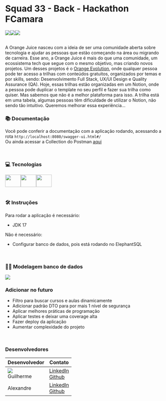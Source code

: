 # Squad 33 - Back - Hackathon FCamara

<div style="display:flex">
  <img src="https://img.shields.io/apm/l/M"/>
  <img src="https://img.shields.io/github/languages/code-size/ojsquad33/projeto-back" />
  <img src="https://img.shields.io/nodeping/status/jkiwn052-ntpp-4lbb-8d45-ihew6d9ucoei?up_color=orange&up_message=andamento" />
</div>

<br/>

A Orange Juice nasceu com a ideia de ser uma comunidade aberta sobre tecnologia e ajudar as pessoas que estão começando na área ou migrando de carreira.
Esse ano, a Orange Juice é mais do que uma comunidade, um ecossistema tech que segue com o mesmo objetivo, mas criando novos projetos.
Um desses projetos é o [Orange Evolution](https://digital.fcamara.com.br/orange-evolution), onde qualquer pessoa pode ter acesso a trilhas com conteúdos gratuitos, organizados por temas e por skills, sendo: Desenvolvimento Full Stack, UX/UI Design e Quality Assurance (QA).
Hoje, essas trilhas estão organizadas em um Notion, onde a pessoa pode duplicar o template no seu perfil e fazer sua trilha como quiser. Mas sabemos que não é a melhor plataforma para isso. A trilha está em uma tabela, algumas pessoas têm dificuldade de utilizar o Notion, não sendo tão intuitivo. Queremos melhorar essa experiência…


### 📚 Documentação
Você pode conferir a documentação com a aplicação rodando, acessando a rota ```http://localhost:8080/swagger-ui.html#/``` <br/>
Ou ainda acessar a Collection do Postman [aqui](https://documenter.getpostman.com/view/23606191/2s8YYJqhns)

<br/>

### 💻 Tecnologias
  <div style="display: flex">
    <img src="https://cdn.jsdelivr.net/gh/devicons/devicon/icons/java/java-original.svg" height="40" width="50"/>
    <img src="https://cdn.jsdelivr.net/gh/devicons/devicon/icons/spring/spring-original.svg" height="40" width="50"/>
    <img src="https://cdn.jsdelivr.net/gh/devicons/devicon/icons/postgresql/postgresql-original.svg" height="40" width="50"/>
  </div>
  
 <br/> 
 
### 🛠 Instruções
Para rodar a aplicação é necessário:
- JDK 17

Não é necessário:
 - Configurar banco de dados, pois está rodando no ElephantSQL
<br/>
 
### 🏦🎲 Modelagem banco de dados

<img src="https://cdn.discordapp.com/attachments/1028712344110514176/1041487833023664238/modelagem.PNG"/>
<br/>

### Adicionar no futuro
- Filtro para buscar cursos e aulas dinamicamente
- Adicionar padrão DTO para por mais 1 nível de segurança
- Aplicar melhores práticas de programação
- Aplicar testes e deixar uma coverage alta
- Fazer deploy da aplicação
- Aumentar complexidade do projeto

<br/>

### Desenvolvedores

| Desenvolvedor  | Contato   |
| ------- | -------- |
| <img src="https://cdn.discordapp.com/attachments/1028712344110514176/1041491291525095424/eu.PNG"/> <br/>  Guilherme| [LinkedIn](https://www.linkedin.com/in/guilherme-americo/) <br/> [Github](https://github.com/GuiAmerico)    |
| Alexandre   | [LinkedIn](#) <br/> [Github](#)    |
